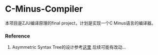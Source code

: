 # C-Minus-Compiler
本项目是ZJU编译原理的final project，计划是实现一个C Minus语言的编译器。

### Reference
1. Asymmetric Syntax Tree的设计参考[这里](https://github.com/AirKingCurry/NJU_CompilerLab) 后续可能有改动...

